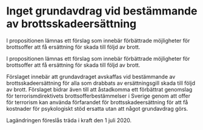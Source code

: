 # Inget grundavdrag vid bestämmande av brottsskadeersättning

I propositionen lämnas ett förslag som innebär förbättrade möjligheter för brottsoffer att få ersättning för skada till följd av brott.

I propositionen lämnas ett förslag som innebär förbättrade möjligheter för brottsoffer att få ersättning för skada till följd av brott.

Förslaget innebär att grundavdraget avskaffas vid bestämmande av brottsskadeersättning för alla som drabbats av ersättningsgill skada till följd av brott. Förslaget bidrar även till att åstadkomma ett förbättrat genomslag för terrorismdirektivets brottsofferbestämmelser i Sverige genom att offer för terrorism kan använda förfarandet för brottsskadeersättning för att få kostnader för psykologiskt stöd ersatta utan att något grundavdrag görs.

Lagändringen föreslås träda i kraft den 1 juli 2020.
